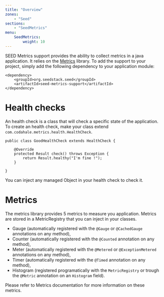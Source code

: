 ```yaml
---
title: "Overview"
zones:
    - "Seed"
sections:
    - "SeedMetrics"
menu:
    SeedMetrics:
        weight: 10
---
```


SEED Metrics support provides the ability to collect metrics in a java application. It relies on the 
[Metrics](http://metrics.codahale.com/) library. To add the support to your project, simply add the following 
dependency to your application module:

	<dependency>
		<groupId>org.seedstack.seed</groupId>
		<artifactId>seed-metrics-support</artifactId>
	</dependency>

# Health checks

An health check is a class that will check a specific state of the application. To create an health check, make your class 
extend `com.codahale.metrics.health.HealthCheck`.

	public class GoodHealthCheck extends HealthCheck {

		@Override
		protected Result check() throws Exception {
			return Result.healthy("I'm fine !");
		}

	}

You can inject any managed Object in your health check to check it.

# Metrics
The metrics library provides 5 metrics to measure you application. Metrics are stored in a MetricRegistry that you can 
inject in your classes.

- Gauge (automatically registered with the `@Gauge` or `@CachedGauge` annotations on any method),
- Counter (automatically registered with the `@Counted` annotation on any method),
- Meter (automatically registered with the `@Metered` or `@ExceptionMetered` annotations on any method),
- Timer (automatically registered with the `@Timed` annotation on any method),
- Histogram (registered programatically with the `MetricRegistry` or trough the `@Metric` annotation on an `Histogram` field).

Please refer to Metrics documentation for more information on these metrics.
